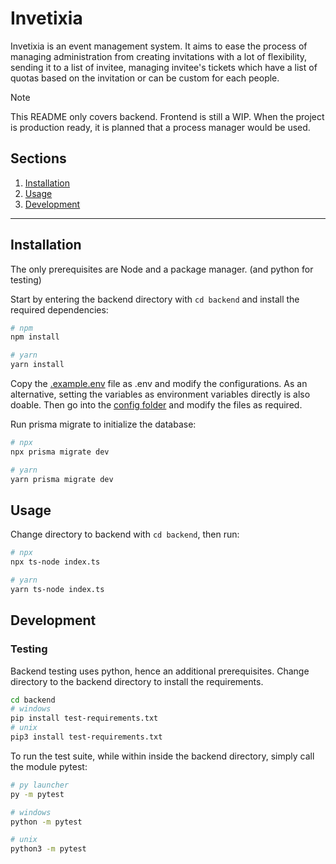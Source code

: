 # Invetixia
Invetixia is an event management system. It aims to ease the process of managing administration from creating invitations with a lot of flexibility, sending it to a list of invitee, managing invitee's tickets which have a list of quotas based on the invitation or can be custom for each people.

> [!NOTE]
> This README only covers backend. Frontend is still a WIP.
> When the project is production ready, it is planned that a process manager would be used.

## Sections
1. [Installation](#installation)
2. [Usage](#usage)
3. [Development](#development)

---

## Installation
The only prerequisites are Node and a package manager. (and python for testing)

Start by entering the backend directory with `cd backend` and install the required dependencies:
```bash
# npm
npm install

# yarn
yarn install
```

Copy the [.example.env](./backend/.example.env) file as .env and modify the configurations. As an alternative, setting the variables as environment variables directly is also doable.
Then go into the [config folder](./backend/config/) and modify the files as required.

Run prisma migrate to initialize the database:
```bash
# npx
npx prisma migrate dev

# yarn
yarn prisma migrate dev
```

## Usage
Change directory to backend with `cd backend`, then run:
```bash
# npx
npx ts-node index.ts

# yarn
yarn ts-node index.ts
```


## Development

### Testing
Backend testing uses python, hence an additional prerequisites.
Change directory to the backend directory to install the requirements.
```bash
cd backend
# windows
pip install test-requirements.txt
# unix
pip3 install test-requirements.txt
```

To run the test suite, while within inside the backend directory, simply call the module pytest:
```bash
# py launcher
py -m pytest

# windows
python -m pytest

# unix
python3 -m pytest
```
